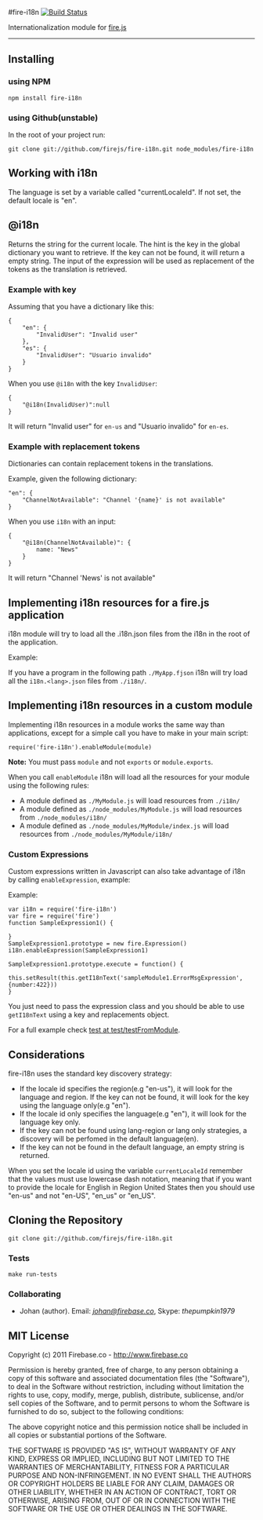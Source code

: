 #fire-i18n
[![Build Status](https://secure.travis-ci.org/firejs/fire-i18n.png)](http://travis-ci.org/firejs/fire-i18n)

Internationalization module for [fire.js](https://github.com/firejs/firejs)
***

## Installing

### using NPM

    npm install fire-i18n

### using Github(unstable)
In the root of your project run:

    git clone git://github.com/firejs/fire-i18n.git node_modules/fire-i18n

## Working with i18n

The language is set by a variable called "currentLocaleId". If not set, the default locale is "en".

## @i18n

Returns the string for the current locale. The hint is the key in the global dictionary you want to retrieve. If the key can not be found, it will return a empty string. The input of the expression will be used as replacement of the tokens as the translation is retrieved.

### Example with key

Assuming that you have a dictionary like this:

    {
		"en": {
			"InvalidUser": "Invalid user"
		},
		"es": {
			"InvalidUser": "Usuario invalido"
		}
	}

When you use `@i18n` with the key `InvalidUser`:
    
	{
		"@i18n(InvalidUser)":null
	}

It will return "Invalid user" for `en-us` and "Usuario invalido" for `en-es`.

### Example with replacement tokens

Dictionaries can contain replacement tokens in the translations.

Example, given the following dictionary:

    "en": {
		"ChannelNotAvailable": "Channel '{name}' is not available"
	}

When you use `i18n` with an input:

	{
		"@i18n(ChannelNotAvailable)": {
			name: "News"
		}
	}

It will return "Channel 'News' is not available"

## Implementing i18n resources for a fire.js application

i18n module will try to load all the .i18n.json files from the i18n in the root of the application.

Example:

If you have a program in the following path `./MyApp.fjson` i18n will try load all the `i18n.<lang>.json` files from `./i18n/`.

## Implementing i18n resources in a custom module

Implementing i18n resources in a module works the same way than applications, except for a simple call you have to make in your main script:

    require('fire-i18n').enableModule(module)

**Note:** You must pass `module` and not `exports` or `module.exports`.

When you call `enableModule` i18n will load all the resources for your module using the following rules:

* A module defined as `./MyModule.js` will load resources from `./i18n/`
* A module defined as `./node_modules/MyModule.js` will load resources from `./node_modules/i18n/`
* A module defined as `./node_modules/MyModule/index.js` will load resources from `./node_modules/MyModule/i18n/`

### Custom Expressions

Custom expressions written in Javascript can also take advantage of i18n by calling `enableExpression`, example:

Example:

    var i18n = require('fire-i18n')
	var fire = require('fire')
    function SampleExpression1() {
	
	}
	SampleExpression1.prototype = new fire.Expression()
	i18n.enableExpression(SampleExpression1)

	SampleExpression1.prototype.execute = function() {
		this.setResult(this.getI18nText('sampleModule1.ErrorMsgExpression',{number:422}))
	}

You just need to pass the expression class and you should be able to use  `getI18nText` using a key and replacements object.

For a full example check [test at test/testFromModule](https://github.com/firejs/fire-i18n/tree/master/test/testFromModule).

## Considerations

fire-i18n uses the standard key discovery strategy:

* If the locale id specifies the region(e.g "en-us"), it will look for the language and region. If the key can not be found, it will look for the key using the language only(e.g "en").
* If the locale id only specifies the language(e.g "en"), it will look for the language key only.
* If the key can not be found using lang-region or lang only strategies, a discovery will be perfomed in the default language(en).
* If the key can not be found in the default language, an empty string is returned.

When you set the locale id using the variable `currentLocaleId` remember that the values must use lowercase dash notation, meaning that if you want to provide the locale for English in Region United States then you should use "en-us" and not "en-US", "en\_us" or "en\_US".


## Cloning the Repository

    git clone git://github.com/firejs/fire-i18n.git

### Tests

    make run-tests

### Collaborating

* Johan (author). Email: *johan@firebase.co*, Skype: *thepumpkin1979*

## MIT License

Copyright (c) 2011 Firebase.co - http://www.firebase.co

Permission is hereby granted, free of charge, to any person obtaining a copy
of this software and associated documentation files (the "Software"), to deal
in the Software without restriction, including without limitation the rights
to use, copy, modify, merge, publish, distribute, sublicense, and/or sell
copies of the Software, and to permit persons to whom the Software is
furnished to do so, subject to the following conditions:

The above copyright notice and this permission notice shall be included in
all copies or substantial portions of the Software.

THE SOFTWARE IS PROVIDED "AS IS", WITHOUT WARRANTY OF ANY KIND, EXPRESS OR
IMPLIED, INCLUDING BUT NOT LIMITED TO THE WARRANTIES OF MERCHANTABILITY,
FITNESS FOR A PARTICULAR PURPOSE AND NON-INFRINGEMENT. IN NO EVENT SHALL THE
AUTHORS OR COPYRIGHT HOLDERS BE LIABLE FOR ANY CLAIM, DAMAGES OR OTHER
LIABILITY, WHETHER IN AN ACTION OF CONTRACT, TORT OR OTHERWISE, ARISING FROM,
OUT OF OR IN CONNECTION WITH THE SOFTWARE OR THE USE OR OTHER DEALINGS IN
THE SOFTWARE.